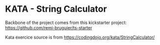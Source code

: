 # KATA - String Calculator

Backbone of the project comes from this kickstarter project: https://github.com/remi-bruguier/ts-starter

Kata exercice source is from https://codingdojo.org/kata/StringCalculator/
